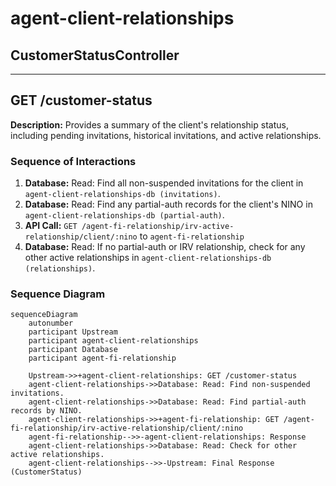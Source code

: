 # agent-client-relationships

## CustomerStatusController

---

## GET /customer-status

**Description:** Provides a summary of the client's relationship status, including pending invitations, historical invitations, and active relationships.

### Sequence of Interactions

1. **Database:** Read: Find all non-suspended invitations for the client in `agent-client-relationships-db (invitations)`.
2. **Database:** Read: Find any partial-auth records for the client's NINO in `agent-client-relationships-db (partial-auth)`.
3. **API Call:** `GET /agent-fi-relationship/irv-active-relationship/client/:nino` to `agent-fi-relationship`
4. **Database:** Read: If no partial-auth or IRV relationship, check for any other active relationships in `agent-client-relationships-db (relationships)`.

### Sequence Diagram

```mermaid
sequenceDiagram
    autonumber
    participant Upstream
    participant agent-client-relationships
    participant Database
    participant agent-fi-relationship

    Upstream->>+agent-client-relationships: GET /customer-status
    agent-client-relationships->>Database: Read: Find non-suspended invitations.
    agent-client-relationships->>Database: Read: Find partial-auth records by NINO.
    agent-client-relationships->>+agent-fi-relationship: GET /agent-fi-relationship/irv-active-relationship/client/:nino
    agent-fi-relationship-->>-agent-client-relationships: Response
    agent-client-relationships->>Database: Read: Check for other active relationships.
    agent-client-relationships-->>-Upstream: Final Response (CustomerStatus)
```
